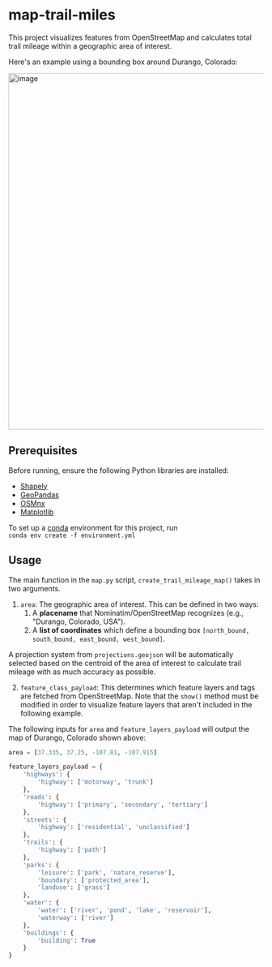 # map-trail-miles

This project visualizes features from OpenStreetMap and calculates total trail mileage within a geographic area of interest.

Here's an example using a bounding box around Durango, Colorado:

<img width="703" alt="image" src="https://github.com/user-attachments/assets/06493f54-1e2a-49b1-80da-73ca917d1d9d">



## Prerequisites

Before running, ensure the following Python libraries are installed:

- [Shapely](https://shapely.readthedocs.io/en/stable/installation.html)
- [GeoPandas](https://geopandas.org/en/stable/getting_started.html)
- [OSMnx](https://osmnx.readthedocs.io/en/stable/installation.html)
- [Matplotlib](https://matplotlib.org/stable/index.html)


To set up a [conda](https://conda.io/projects/conda/en/latest/user-guide/index.html) environment for this project, run\
`conda env create -f environment.yml`

## Usage

The main function in the `map.py` script, `create_trail_mileage_map()` takes in two arguments.
1. `area`: The geographic area of interest. This can be defined in two ways:
   1. A **placename** that Nominatim/OpenStreetMap recognizes (e.g., "Durango, Colorado, USA").
   2. A **list of coordinates** which define a bounding box `[north_bound, south_bound, east_bound, west_bound]`.

  A projection system from `projections.geojson` will be automatically selected based on the centroid of the area of interest to calculate trail mileage with as much accuracy as possible.

2. `feature_class_payload`: This determines which feature layers and tags are fetched from OpenStreetMap. Note that the `show()` method must be modified in order to visualize feature layers that aren't included in the following example. 

The following inputs for `area` and `feature_layers_payload` will output the map of Durango, Colorado shown above:

  ```python
  area = [37.335, 37.25, -107.81, -107.915]

  feature_layers_payload = {
      'highways': {
          'highway': ['motorway', 'trunk']
      },
      'roads': {
          'highway': ['primary', 'secondary', 'tertiary']
      },
      'streets': {
          'highway': ['residential', 'unclassified']
      },
      'trails': {
          'highway': ['path']
      },
      'parks': {
          'leisure': ['park', 'nature_reserve'],
          'boundary': ['protected_area'],
          'landuse': ['grass']
      },
      'water': {
          'water': ['river', 'pond', 'lake', 'reservoir'],
          'waterway': ['river']
      },
      'buildings': {
          'building': True
      }
  }
```




